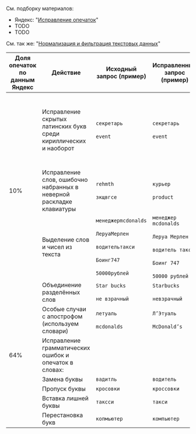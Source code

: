 См. подборку материалов: 

* Яндекс: "[Исправление опечаток](https://yandex.ru/search/?text=site%3Adialog-21.ru+%D0%B8%D1%81%D0%BF%D1%80%D0%B0%D0%B2%D0%BB%D0%B5%D0%BD%D0%B8%D0%B5+%D0%BE%D0%BF%D0%B5%D1%87%D0%B0%D1%82%D0%BE%D0%BA&lr=213&clid=1836588)"
* TODO
* TODO

См. так же: "[Нормализация и фильтрация текстовых данных](/#)"

| Доля опечаток по данным Яндекс | Действие | Исходный запрос (пример) | Исправленный запрос (пример) | Алгоритм для исправления и комментарии |
| --- | --- | --- | --- | --- |
|     | Исправление скрытых латинских букв среди кириллических и наоборот | `cекретарь`<br><br>`event` | `секретарь`<br><br>`event` | Алгоритмы:<br><br>* [LanguageTypos::correct()](https://git.rabota.space/rdw/x/-/blob/develop/src/Rdw/X/Utils/LanguageTypos.php#L187)<br><br>В он включён по умолчанию.<br><br>Алгоритм простой, быстрый и 100% надёжный (неоднозначные ситуации не обрабатываются). Его желательно применять при сохранении любого текста в БД (за исключением пароля). |
| 10% | Исправление слов, ошибочно набранных в неверной раскладке клавиатуры | `rehmth`<br><br>`зкщвгсе` | `курьер`<br><br>`product` | Алгоритмы:<br><br>* [LanguageTypos::keyboardLayoutConvertEnRuAuto()](https://git.rabota.space/rdw/x/-/blob/develop/src/Rdw/X/Utils/LanguageTypos.php#L345) |
|     | Выделение слов и чисел из текста | `менеджерmcdonalds`<br><br>`ЛеруаМерлен`<br><br>`водительтакси`<br><br>`Боинг747`<br><br>`50000рублей` | `менеджер mcdonalds`<br><br>`Леруа Мерлен`<br><br>`водитель такси`<br><br>`Боинг 747`<br><br>`50000 рублей` | Алгоритм<br><br>* ~[https://regex101.com/r/FndOAq/14/](https://regex101.com/r/FndOAq/14/)~<br>* [https://regex101.com/r/fpu9Gb/3/](https://regex101.com/r/fpu9Gb/3/) |
|     | Объединение разделённых слов | `Star bucks`<br><br>`не взрачный` | `Starbucks`<br><br>`невзрачный` |     |
|     | Особые случаи с апострофом (используем словари) | `летуаль`<br><br>`mcdonalds` | `Л’Этуаль`<br><br>`McDonald’s` |     |
| 64% | Исправление грамматических ошибок и опечаток в словах: |     |     | Алгоритм: "[Исправление опечаток](/#)"<br><br>* PHP's [levenshtein()](http://php.net/manual/ru/function.levenshtein.php)<br>* Shpinx's [suggest()](http://sphinxsearch.com/blog/2016/10/03/2-3-2-feature-built-in-suggests/)<br>* PostgreSQL's [levenshtein\_less\_equal()](https://postgrespro.ru/docs/postgresql/9.5/fuzzystrmatch#AEN132001) |
|     | Замена буквы | `вадитль` | `водитель` |     |
|     | Пропуск буквы | `кросовки` | `кроссовки` |     |
|     | Вставка лишней буквы | `таксси` | `такси` |     |
|     | Перестановка букв | `копмьютер` | `компьютер` |     |
